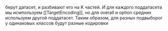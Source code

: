 берут датасет, и разбивают его на K частей.
И для каждого поддатасета мы исмпользуем
[[TargetEncoding]], но для overall и option средних используем другой поддатасет.
Таким образом, для разных подвыборог у одинаковых классов будут разные кодировки